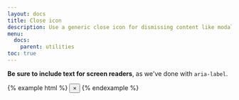 ```yaml
---
layout: docs
title: Close icon
description: Use a generic close icon for dismissing content like modals and alerts.
menu:
  docs:
    parent: utilities
toc: true
---
```


**Be sure to include text for screen readers**, as we've done with `aria-label`.

{% example html %}
<button type="button" class="close" aria-label="Close">
  <span aria-hidden="true">&times;</span>
</button>
{% endexample %}
